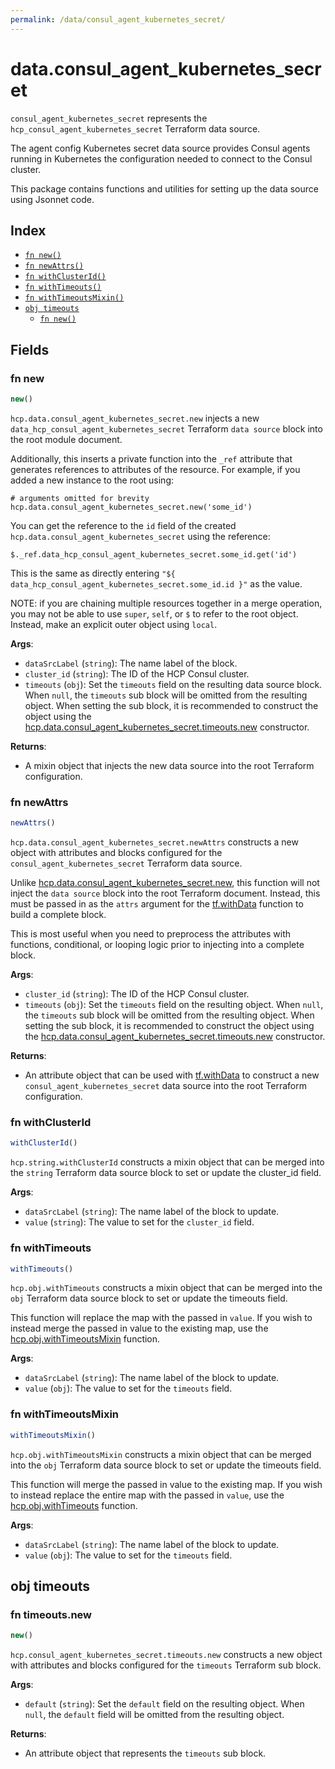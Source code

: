 ```yaml
---
permalink: /data/consul_agent_kubernetes_secret/
---
```


# data.consul_agent_kubernetes_secret

`consul_agent_kubernetes_secret` represents the `hcp_consul_agent_kubernetes_secret` Terraform data source.

The agent config Kubernetes secret data source provides Consul agents running in Kubernetes the configuration needed to connect to the Consul cluster.

This package contains functions and utilities for setting up the data source using Jsonnet code.


## Index

* [`fn new()`](#fn-new)
* [`fn newAttrs()`](#fn-newattrs)
* [`fn withClusterId()`](#fn-withclusterid)
* [`fn withTimeouts()`](#fn-withtimeouts)
* [`fn withTimeoutsMixin()`](#fn-withtimeoutsmixin)
* [`obj timeouts`](#obj-timeouts)
  * [`fn new()`](#fn-timeoutsnew)

## Fields

### fn new

```ts
new()
```


`hcp.data.consul_agent_kubernetes_secret.new` injects a new `data_hcp_consul_agent_kubernetes_secret` Terraform `data source`
block into the root module document.

Additionally, this inserts a private function into the `_ref` attribute that generates references to attributes of the
resource. For example, if you added a new instance to the root using:

    # arguments omitted for brevity
    hcp.data.consul_agent_kubernetes_secret.new('some_id')

You can get the reference to the `id` field of the created `hcp.data.consul_agent_kubernetes_secret` using the reference:

    $._ref.data_hcp_consul_agent_kubernetes_secret.some_id.get('id')

This is the same as directly entering `"${ data_hcp_consul_agent_kubernetes_secret.some_id.id }"` as the value.

NOTE: if you are chaining multiple resources together in a merge operation, you may not be able to use `super`, `self`,
or `$` to refer to the root object. Instead, make an explicit outer object using `local`.

**Args**:
  - `dataSrcLabel` (`string`): The name label of the block.
  - `cluster_id` (`string`): The ID of the HCP Consul cluster.
  - `timeouts` (`obj`): Set the `timeouts` field on the resulting data source block. When `null`, the `timeouts` sub block will be omitted from the resulting object. When setting the sub block, it is recommended to construct the object using the [hcp.data.consul_agent_kubernetes_secret.timeouts.new](#fn-timeoutsnew) constructor.

**Returns**:
- A mixin object that injects the new data source into the root Terraform configuration.


### fn newAttrs

```ts
newAttrs()
```


`hcp.data.consul_agent_kubernetes_secret.newAttrs` constructs a new object with attributes and blocks configured for the `consul_agent_kubernetes_secret`
Terraform data source.

Unlike [hcp.data.consul_agent_kubernetes_secret.new](#fn-new), this function will not inject the `data source`
block into the root Terraform document. Instead, this must be passed in as the `attrs` argument for the
[tf.withData](https://github.com/tf-libsonnet/core/tree/main/docs#fn-withdata) function to build a complete block.

This is most useful when you need to preprocess the attributes with functions, conditional, or looping logic prior to
injecting into a complete block.

**Args**:
  - `cluster_id` (`string`): The ID of the HCP Consul cluster.
  - `timeouts` (`obj`): Set the `timeouts` field on the resulting object. When `null`, the `timeouts` sub block will be omitted from the resulting object. When setting the sub block, it is recommended to construct the object using the [hcp.data.consul_agent_kubernetes_secret.timeouts.new](#fn-timeoutsnew) constructor.

**Returns**:
  - An attribute object that can be used with [tf.withData](https://github.com/tf-libsonnet/core/tree/main/docs#fn-withdata) to construct a new `consul_agent_kubernetes_secret` data source into the root Terraform configuration.


### fn withClusterId

```ts
withClusterId()
```

`hcp.string.withClusterId` constructs a mixin object that can be merged into the `string`
Terraform data source block to set or update the cluster_id field.



**Args**:
  - `dataSrcLabel` (`string`): The name label of the block to update.
  - `value` (`string`): The value to set for the `cluster_id` field.


### fn withTimeouts

```ts
withTimeouts()
```

`hcp.obj.withTimeouts` constructs a mixin object that can be merged into the `obj`
Terraform data source block to set or update the timeouts field.

This function will replace the map with the passed in `value`. If you wish to instead merge the
passed in value to the existing map, use the [hcp.obj.withTimeoutsMixin](TODO) function.

**Args**:
  - `dataSrcLabel` (`string`): The name label of the block to update.
  - `value` (`obj`): The value to set for the `timeouts` field.


### fn withTimeoutsMixin

```ts
withTimeoutsMixin()
```

`hcp.obj.withTimeoutsMixin` constructs a mixin object that can be merged into the `obj`
Terraform data source block to set or update the timeouts field.

This function will merge the passed in value to the existing map. If you wish
to instead replace the entire map with the passed in `value`, use the [hcp.obj.withTimeouts](TODO)
function.


**Args**:
  - `dataSrcLabel` (`string`): The name label of the block to update.
  - `value` (`obj`): The value to set for the `timeouts` field.


## obj timeouts



### fn timeouts.new

```ts
new()
```


`hcp.consul_agent_kubernetes_secret.timeouts.new` constructs a new object with attributes and blocks configured for the `timeouts`
Terraform sub block.



**Args**:
  - `default` (`string`): Set the `default` field on the resulting object. When `null`, the `default` field will be omitted from the resulting object.

**Returns**:
  - An attribute object that represents the `timeouts` sub block.
